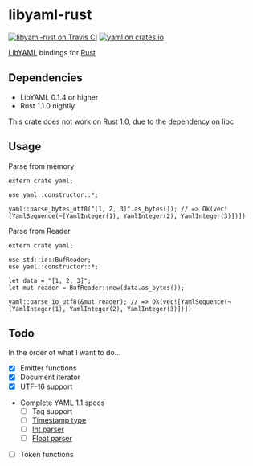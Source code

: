 libyaml-rust
============

[![libyaml-rust on Travis CI][travis-image]][travis]
[![yaml on crates.io][crates-image]][crate]

[travis-image]: https://travis-ci.org/kimhyunkang/libyaml-rust.svg?branch=master
[travis]: https://travis-ci.org/kimhyunkang/libyaml-rust
[crates-image]: http://meritbadge.herokuapp.com/yaml
[crate]: https://crates.io/crates/yaml

[LibYAML][libyaml-home] bindings for [Rust][rust-home]

[libyaml-home]: http://pyyaml.org/wiki/LibYAML
[rust-home]: http://www.rust-lang.org/

Dependencies
------------

* LibYAML 0.1.4 or higher
* Rust 1.1.0 nightly

This crate does not work on Rust 1.0, due to the dependency on [libc](https://github.com/rust-lang/libc)

Usage
-----

Parse from memory

~~~~ {.rust}
extern crate yaml;

use yaml::constructor::*;

yaml::parse_bytes_utf8("[1, 2, 3]".as_bytes()); // => Ok(vec![YamlSequence(~[YamlInteger(1), YamlInteger(2), YamlInteger(3)])])
~~~~

Parse from Reader

~~~~ {.rust}
extern crate yaml;

use std::io::BufReader;
use yaml::constructor::*;

let data = "[1, 2, 3]";
let mut reader = BufReader::new(data.as_bytes());

yaml::parse_io_utf8(&mut reader); // => Ok(vec![YamlSequence(~[YamlInteger(1), YamlInteger(2), YamlInteger(3)])])
~~~~

Todo
----

In the order of what I want to do...

- [x] Emitter functions
- [x] Document iterator
- [x] UTF-16 support
- Complete YAML 1.1 specs
  - [ ] Tag support
  - [ ] [Timestamp type](http://yaml.org/type/timestamp.html)
  - [ ] [Int parser](http://yaml.org/type/int.html)
  - [ ] [Float parser](http://yaml.org/type/float.html)
- [ ] Token functions
